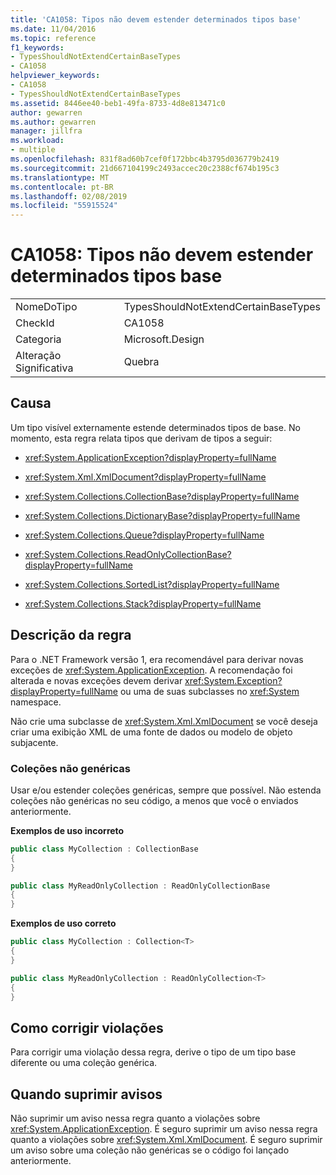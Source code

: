 ```yaml
---
title: 'CA1058: Tipos não devem estender determinados tipos base'
ms.date: 11/04/2016
ms.topic: reference
f1_keywords:
- TypesShouldNotExtendCertainBaseTypes
- CA1058
helpviewer_keywords:
- CA1058
- TypesShouldNotExtendCertainBaseTypes
ms.assetid: 8446ee40-beb1-49fa-8733-4d8e813471c0
author: gewarren
ms.author: gewarren
manager: jillfra
ms.workload:
- multiple
ms.openlocfilehash: 831f8ad60b7cef0f172bbc4b3795d036779b2419
ms.sourcegitcommit: 21d667104199c2493accec20c2388cf674b195c3
ms.translationtype: MT
ms.contentlocale: pt-BR
ms.lasthandoff: 02/08/2019
ms.locfileid: "55915524"
---
```

# <a name="ca1058-types-should-not-extend-certain-base-types"></a>CA1058: Tipos não devem estender determinados tipos base

|||
|-|-|
|NomeDoTipo|TypesShouldNotExtendCertainBaseTypes|
|CheckId|CA1058|
|Categoria|Microsoft.Design|
|Alteração Significativa|Quebra|

## <a name="cause"></a>Causa
 Um tipo visível externamente estende determinados tipos de base. No momento, esta regra relata tipos que derivam de tipos a seguir:

- <xref:System.ApplicationException?displayProperty=fullName>

- <xref:System.Xml.XmlDocument?displayProperty=fullName>

- <xref:System.Collections.CollectionBase?displayProperty=fullName>

- <xref:System.Collections.DictionaryBase?displayProperty=fullName>

- <xref:System.Collections.Queue?displayProperty=fullName>

- <xref:System.Collections.ReadOnlyCollectionBase?displayProperty=fullName>

- <xref:System.Collections.SortedList?displayProperty=fullName>

- <xref:System.Collections.Stack?displayProperty=fullName>

## <a name="rule-description"></a>Descrição da regra
 Para o .NET Framework versão 1, era recomendável para derivar novas exceções de <xref:System.ApplicationException>. A recomendação foi alterada e novas exceções devem derivar <xref:System.Exception?displayProperty=fullName> ou uma de suas subclasses no <xref:System> namespace.

 Não crie uma subclasse de <xref:System.Xml.XmlDocument> se você deseja criar uma exibição XML de uma fonte de dados ou modelo de objeto subjacente.

### <a name="non-generic-collections"></a>Coleções não genéricas
 Usar e/ou estender coleções genéricas, sempre que possível. Não estenda coleções não genéricas no seu código, a menos que você o enviados anteriormente.

 **Exemplos de uso incorreto**

```csharp
public class MyCollection : CollectionBase
{
}

public class MyReadOnlyCollection : ReadOnlyCollectionBase
{
}
```

 **Exemplos de uso correto**

```csharp
public class MyCollection : Collection<T>
{
}

public class MyReadOnlyCollection : ReadOnlyCollection<T>
{
}
```

## <a name="how-to-fix-violations"></a>Como corrigir violações
 Para corrigir uma violação dessa regra, derive o tipo de um tipo base diferente ou uma coleção genérica.

## <a name="when-to-suppress-warnings"></a>Quando suprimir avisos
 Não suprimir um aviso nessa regra quanto a violações sobre <xref:System.ApplicationException>. É seguro suprimir um aviso nessa regra quanto a violações sobre <xref:System.Xml.XmlDocument>. É seguro suprimir um aviso sobre uma coleção não genéricas se o código foi lançado anteriormente.